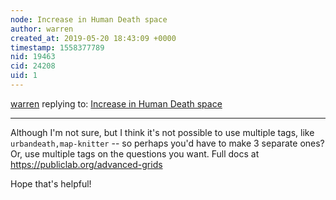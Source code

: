 ```yaml
---
node: Increase in Human Death space
author: warren
created_at: 2019-05-20 18:43:09 +0000
timestamp: 1558377789
nid: 19463
cid: 24208
uid: 1
---
```




[warren](../profile/warren) replying to: [Increase in Human Death space](../notes/silentsairam/05-20-2019/increase-in-human-death-space)

----
Although I'm not sure, but I think it's not possible to use multiple tags, like `urbandeath,map-knitter` -- so perhaps you'd have to make 3 separate ones? Or, use multiple tags on the questions you want. Full docs at https://publiclab.org/advanced-grids

Hope that's helpful!